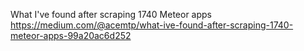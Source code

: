 What I've found after scraping 1740 Meteor apps  
https://medium.com/@acemtp/what-ive-found-after-scraping-1740-meteor-apps-99a20ac6d252
